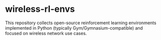 # wireless-rl-envs
This repository collects open-source reinforcement learning environments implemented in Python (typically Gym/Gymnasium-compatible) and focused on wireless network use cases.
